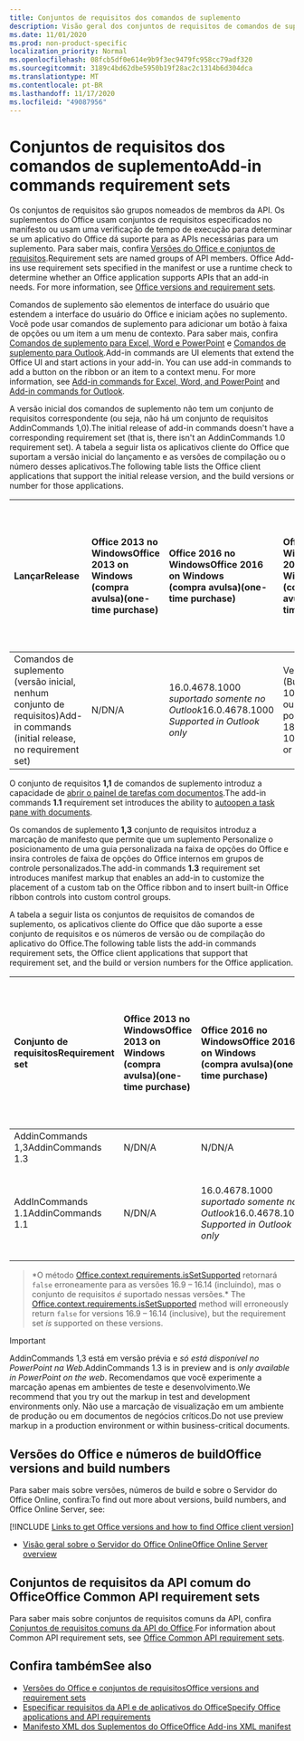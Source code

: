 ```yaml
---
title: Conjuntos de requisitos dos comandos de suplemento
description: Visão geral dos conjuntos de requisitos de comandos de suplemento do Office.
ms.date: 11/01/2020
ms.prod: non-product-specific
localization_priority: Normal
ms.openlocfilehash: 08fcb5df0e614e9b9f3ec9479fc958cc79adf320
ms.sourcegitcommit: 3189c4bd62dbe5950b19f28ac2c1314b6d304dca
ms.translationtype: MT
ms.contentlocale: pt-BR
ms.lasthandoff: 11/17/2020
ms.locfileid: "49087956"
---
```

# <a name="add-in-commands-requirement-sets"></a><span data-ttu-id="02f4d-103">Conjuntos de requisitos dos comandos de suplemento</span><span class="sxs-lookup"><span data-stu-id="02f4d-103">Add-in commands requirement sets</span></span>

<span data-ttu-id="02f4d-p101">Os conjuntos de requisitos são grupos nomeados de membros da API. Os suplementos do Office usam conjuntos de requisitos especificados no manifesto ou usam uma verificação de tempo de execução para determinar se um aplicativo do Office dá suporte para as APIs necessárias para um suplemento. Para saber mais, confira [Versões do Office e conjuntos de requisitos](../../develop/office-versions-and-requirement-sets.md).</span><span class="sxs-lookup"><span data-stu-id="02f4d-p101">Requirement sets are named groups of API members. Office Add-ins use requirement sets specified in the manifest or use a runtime check to determine whether an Office application supports APIs that an add-in needs. For more information, see [Office versions and requirement sets](../../develop/office-versions-and-requirement-sets.md).</span></span>

<span data-ttu-id="02f4d-p102">Comandos de suplemento são elementos de interface do usuário que estendem a interface do usuário do Office e iniciam ações no suplemento. Você pode usar comandos de suplemento para adicionar um botão à faixa de opções ou um item a um menu de contexto. Para saber mais, confira [Comandos de suplemento para Excel, Word e PowerPoint](../../design/add-in-commands.md) e [Comandos de suplemento para Outlook](../../outlook/add-in-commands-for-outlook.md).</span><span class="sxs-lookup"><span data-stu-id="02f4d-p102">Add-in commands are UI elements that extend the Office UI and start actions in your add-in. You can use add-in commands to add a button on the ribbon or an item to a context menu. For more information, see [Add-in commands for Excel, Word, and PowerPoint](../../design/add-in-commands.md) and [Add-in commands for Outlook](../../outlook/add-in-commands-for-outlook.md).</span></span>

<span data-ttu-id="02f4d-110">A versão inicial dos comandos de suplemento não tem um conjunto de requisitos correspondente (ou seja, não há um conjunto de requisitos AddinCommands 1,0).</span><span class="sxs-lookup"><span data-stu-id="02f4d-110">The initial release of add-in commands doesn't have a corresponding requirement set (that is, there isn't an AddinCommands 1.0 requirement set).</span></span> <span data-ttu-id="02f4d-111">A tabela a seguir lista os aplicativos cliente do Office que suportam a versão inicial do lançamento e as versões de compilação ou o número desses aplicativos.</span><span class="sxs-lookup"><span data-stu-id="02f4d-111">The following table lists the Office client applications that support the initial release version, and the build versions or number for those applications.</span></span>  

| <span data-ttu-id="02f4d-112">Lançar</span><span class="sxs-lookup"><span data-stu-id="02f4d-112">Release</span></span>   |  <span data-ttu-id="02f4d-113">Office 2013 no Windows</span><span class="sxs-lookup"><span data-stu-id="02f4d-113">Office 2013 on Windows</span></span><br><span data-ttu-id="02f4d-114">(compra avulsa)</span><span class="sxs-lookup"><span data-stu-id="02f4d-114">(one-time purchase)</span></span> | <span data-ttu-id="02f4d-115">Office 2016 no Windows</span><span class="sxs-lookup"><span data-stu-id="02f4d-115">Office 2016 on Windows</span></span><br><span data-ttu-id="02f4d-116">(compra avulsa)</span><span class="sxs-lookup"><span data-stu-id="02f4d-116">(one-time purchase)</span></span> | <span data-ttu-id="02f4d-117">Office 2019 no Windows</span><span class="sxs-lookup"><span data-stu-id="02f4d-117">Office 2019 on Windows</span></span><br><span data-ttu-id="02f4d-118">(compra avulsa)</span><span class="sxs-lookup"><span data-stu-id="02f4d-118">(one-time purchase)</span></span> | <span data-ttu-id="02f4d-119">Office no Windows</span><span class="sxs-lookup"><span data-stu-id="02f4d-119">Office on Windows</span></span><br><span data-ttu-id="02f4d-120">(conectado a uma assinatura do Microsoft 365)</span><span class="sxs-lookup"><span data-stu-id="02f4d-120">(connected to a Microsoft 365 subscription)</span></span>   |  <span data-ttu-id="02f4d-121">Office no iPad</span><span class="sxs-lookup"><span data-stu-id="02f4d-121">Office on iPad</span></span><br><span data-ttu-id="02f4d-122">(conectado a uma assinatura do Microsoft 365)</span><span class="sxs-lookup"><span data-stu-id="02f4d-122">(connected to a Microsoft 365 subscription)</span></span>  |  <span data-ttu-id="02f4d-123">Office no Mac</span><span class="sxs-lookup"><span data-stu-id="02f4d-123">Office on Mac</span></span><br><span data-ttu-id="02f4d-124">(conectado a uma assinatura do Microsoft 365)</span><span class="sxs-lookup"><span data-stu-id="02f4d-124">(connected to a Microsoft 365 subscription)</span></span>  | <span data-ttu-id="02f4d-125">Office na Web</span><span class="sxs-lookup"><span data-stu-id="02f4d-125">Office on the web</span></span>  |
|:-----|:-----|:-----|:-----|:-----|:-----|:-----|:-----|
| <span data-ttu-id="02f4d-126">Comandos de suplemento (versão inicial, nenhum conjunto de requisitos)</span><span class="sxs-lookup"><span data-stu-id="02f4d-126">Add-in commands (initial release, no requirement set)</span></span> | <span data-ttu-id="02f4d-127">N/D</span><span class="sxs-lookup"><span data-stu-id="02f4d-127">N/A</span></span> | <span data-ttu-id="02f4d-128">16.0.4678.1000 *suportado somente no Outlook*</span><span class="sxs-lookup"><span data-stu-id="02f4d-128">16.0.4678.1000 *Supported in Outlook only*</span></span> | <span data-ttu-id="02f4d-129">Versão 1809 (Build 10827.20150) ou posterior</span><span class="sxs-lookup"><span data-stu-id="02f4d-129">Version 1809 (Build 10827.20150) or later</span></span> |<span data-ttu-id="02f4d-130">Versão 1603 (Build 6769.0000) ou posterior</span><span class="sxs-lookup"><span data-stu-id="02f4d-130">Version 1603 (Build 6769.0000) or later</span></span> | <span data-ttu-id="02f4d-131">N/D</span><span class="sxs-lookup"><span data-stu-id="02f4d-131">N/A</span></span> | <span data-ttu-id="02f4d-132">15.33 ou posterior</span><span class="sxs-lookup"><span data-stu-id="02f4d-132">15.33 or later</span></span>| <span data-ttu-id="02f4d-133">Janeiro de 2016</span><span class="sxs-lookup"><span data-stu-id="02f4d-133">January 2016</span></span> |

<span data-ttu-id="02f4d-134">O conjunto de requisitos **1,1** de comandos de suplemento introduz a capacidade de [abrir o painel de tarefas com documentos](../../develop/automatically-open-a-task-pane-with-a-document.md).</span><span class="sxs-lookup"><span data-stu-id="02f4d-134">The add-in commands **1.1** requirement set introduces the ability to [autoopen a task pane with documents](../../develop/automatically-open-a-task-pane-with-a-document.md).</span></span>

<span data-ttu-id="02f4d-135">Os comandos de suplemento **1,3** conjunto de requisitos introduz a marcação de manifesto que permite que um suplemento Personalize o posicionamento de uma guia personalizada na faixa de opções do Office e insira controles de faixa de opções do Office internos em grupos de controle personalizados.</span><span class="sxs-lookup"><span data-stu-id="02f4d-135">The add-in commands **1.3** requirement set introduces manifest markup that enables an add-in to customize the placement of a custom tab on the Office ribbon and to insert built-in Office ribbon controls into custom control groups.</span></span>

<span data-ttu-id="02f4d-136">A tabela a seguir lista os conjuntos de requisitos de comandos de suplemento, os aplicativos cliente do Office que dão suporte a esse conjunto de requisitos e os números de versão ou de compilação do aplicativo do Office.</span><span class="sxs-lookup"><span data-stu-id="02f4d-136">The following table lists the add-in commands requirement sets, the Office client applications that support that requirement set, and the build or version numbers for the Office application.</span></span>

|  <span data-ttu-id="02f4d-137">Conjunto de requisitos</span><span class="sxs-lookup"><span data-stu-id="02f4d-137">Requirement set</span></span>  |  <span data-ttu-id="02f4d-138">Office 2013 no Windows</span><span class="sxs-lookup"><span data-stu-id="02f4d-138">Office 2013 on Windows</span></span><br><span data-ttu-id="02f4d-139">(compra avulsa)</span><span class="sxs-lookup"><span data-stu-id="02f4d-139">(one-time purchase)</span></span> | <span data-ttu-id="02f4d-140">Office 2016 no Windows</span><span class="sxs-lookup"><span data-stu-id="02f4d-140">Office 2016 on Windows</span></span><br><span data-ttu-id="02f4d-141">(compra avulsa)</span><span class="sxs-lookup"><span data-stu-id="02f4d-141">(one-time purchase)</span></span> | <span data-ttu-id="02f4d-142">Office 2019 no Windows</span><span class="sxs-lookup"><span data-stu-id="02f4d-142">Office 2019 on Windows</span></span><br><span data-ttu-id="02f4d-143">(compra avulsa)</span><span class="sxs-lookup"><span data-stu-id="02f4d-143">(one-time purchase)</span></span> | <span data-ttu-id="02f4d-144">Office no Windows</span><span class="sxs-lookup"><span data-stu-id="02f4d-144">Office on Windows</span></span><br><span data-ttu-id="02f4d-145">(conectado a uma assinatura do Microsoft 365)</span><span class="sxs-lookup"><span data-stu-id="02f4d-145">(connected to a Microsoft 365 subscription)</span></span>   |  <span data-ttu-id="02f4d-146">Office no iPad</span><span class="sxs-lookup"><span data-stu-id="02f4d-146">Office on iPad</span></span><br><span data-ttu-id="02f4d-147">(conectado a uma assinatura do Microsoft 365)</span><span class="sxs-lookup"><span data-stu-id="02f4d-147">(connected to a Microsoft 365 subscription)</span></span>  |  <span data-ttu-id="02f4d-148">Office no Mac</span><span class="sxs-lookup"><span data-stu-id="02f4d-148">Office on Mac</span></span><br><span data-ttu-id="02f4d-149">(conectado a uma assinatura do Microsoft 365)</span><span class="sxs-lookup"><span data-stu-id="02f4d-149">(connected to a Microsoft 365 subscription)</span></span>  | <span data-ttu-id="02f4d-150">Office na Web</span><span class="sxs-lookup"><span data-stu-id="02f4d-150">Office on the web</span></span>  |  
|:-----|:-----|:-----|:-----|:-----|:-----|:-----|:-----|
| <span data-ttu-id="02f4d-151">AddinCommands 1,3</span><span class="sxs-lookup"><span data-stu-id="02f4d-151">AddinCommands 1.3</span></span>  | <span data-ttu-id="02f4d-152">N/D</span><span class="sxs-lookup"><span data-stu-id="02f4d-152">N/A</span></span> | <span data-ttu-id="02f4d-153">N/D</span><span class="sxs-lookup"><span data-stu-id="02f4d-153">N/A</span></span>  | <span data-ttu-id="02f4d-154">N/D</span><span class="sxs-lookup"><span data-stu-id="02f4d-154">N/A</span></span> | <span data-ttu-id="02f4d-155">em breve</span><span class="sxs-lookup"><span data-stu-id="02f4d-155">coming soon</span></span> | <span data-ttu-id="02f4d-156">N/D</span><span class="sxs-lookup"><span data-stu-id="02f4d-156">N/A</span></span> | <span data-ttu-id="02f4d-157">em breve</span><span class="sxs-lookup"><span data-stu-id="02f4d-157">coming soon</span></span> | <span data-ttu-id="02f4d-158">Novembro de 2020</span><span class="sxs-lookup"><span data-stu-id="02f4d-158">November 2020</span></span> |
| <span data-ttu-id="02f4d-159">AddInCommands 1.1</span><span class="sxs-lookup"><span data-stu-id="02f4d-159">AddinCommands 1.1</span></span>  | <span data-ttu-id="02f4d-160">N/D</span><span class="sxs-lookup"><span data-stu-id="02f4d-160">N/A</span></span> | <span data-ttu-id="02f4d-161">16.0.4678.1000 *suportado somente no Outlook*</span><span class="sxs-lookup"><span data-stu-id="02f4d-161">16.0.4678.1000 *Supported in Outlook only*</span></span>  | <span data-ttu-id="02f4d-162">Versão 1809 (Build 10827.20150) ou posterior</span><span class="sxs-lookup"><span data-stu-id="02f4d-162">Version 1809 (Build 10827.20150) or later</span></span> | <span data-ttu-id="02f4d-163">Versão 1705 (Build 8121.1000) ou posterior</span><span class="sxs-lookup"><span data-stu-id="02f4d-163">Version 1705 (Build 8121.1000) or later</span></span> | <span data-ttu-id="02f4d-164">N/D</span><span class="sxs-lookup"><span data-stu-id="02f4d-164">N/A</span></span> | <span data-ttu-id="02f4d-165">15.34 ou posterior\*</span><span class="sxs-lookup"><span data-stu-id="02f4d-165">15.34 or later\*</span></span>| <span data-ttu-id="02f4d-166">Maio de 2017</span><span class="sxs-lookup"><span data-stu-id="02f4d-166">May 2017</span></span> |

><span data-ttu-id="02f4d-167">\*O método [Office.context.requirements.isSetSupported](/javascript/api/office/office.requirementsetsupport#issetsupported-name--minversion-) retornará `false` erroneamente para as versões 16.9 &ndash; 16.14 (incluindo), mas o conjunto de requisitos *é* suportado nessas versões.</span><span class="sxs-lookup"><span data-stu-id="02f4d-167">\* The [Office.context.requirements.isSetSupported](/javascript/api/office/office.requirementsetsupport#issetsupported-name--minversion-) method will erroneously return `false` for versions 16.9 &ndash; 16.14 (inclusive), but the requirement set *is* supported on these versions.</span></span>

> [!IMPORTANT]
> <span data-ttu-id="02f4d-168">AddinCommands 1,3 está em versão prévia e *só está disponível no PowerPoint na Web*.</span><span class="sxs-lookup"><span data-stu-id="02f4d-168">AddinCommands 1.3 is in preview and is *only available in PowerPoint on the web*.</span></span> <span data-ttu-id="02f4d-169">Recomendamos que você experimente a marcação apenas em ambientes de teste e desenvolvimento.</span><span class="sxs-lookup"><span data-stu-id="02f4d-169">We recommend that you try out the markup in test and development environments only.</span></span> <span data-ttu-id="02f4d-170">Não use a marcação de visualização em um ambiente de produção ou em documentos de negócios críticos.</span><span class="sxs-lookup"><span data-stu-id="02f4d-170">Do not use preview markup in a production environment or within business-critical documents.</span></span>

## <a name="office-versions-and-build-numbers"></a><span data-ttu-id="02f4d-171">Versões do Office e números de build</span><span class="sxs-lookup"><span data-stu-id="02f4d-171">Office versions and build numbers</span></span>

<span data-ttu-id="02f4d-172">Para saber mais sobre versões, números de build e sobre o Servidor do Office Online, confira:</span><span class="sxs-lookup"><span data-stu-id="02f4d-172">To find out more about versions, build numbers, and Office Online Server, see:</span></span>

[!INCLUDE [Links to get Office versions and how to find Office client version](../../includes/links-get-office-versions-builds.md)]
- [<span data-ttu-id="02f4d-173">Visão geral sobre o Servidor do Office Online</span><span class="sxs-lookup"><span data-stu-id="02f4d-173">Office Online Server overview</span></span>](/officeonlineserver/office-online-server-overview)

## <a name="office-common-api-requirement-sets"></a><span data-ttu-id="02f4d-174">Conjuntos de requisitos da API comum do Office</span><span class="sxs-lookup"><span data-stu-id="02f4d-174">Office Common API requirement sets</span></span>

<span data-ttu-id="02f4d-175">Para saber mais sobre conjuntos de requisitos comuns da API, confira [Conjuntos de requisitos comuns da API do Office](office-add-in-requirement-sets.md).</span><span class="sxs-lookup"><span data-stu-id="02f4d-175">For information about Common API requirement sets, see [Office Common API requirement sets](office-add-in-requirement-sets.md).</span></span>

## <a name="see-also"></a><span data-ttu-id="02f4d-176">Confira também</span><span class="sxs-lookup"><span data-stu-id="02f4d-176">See also</span></span>

- [<span data-ttu-id="02f4d-177">Versões do Office e conjuntos de requisitos</span><span class="sxs-lookup"><span data-stu-id="02f4d-177">Office versions and requirement sets</span></span>](../../develop/office-versions-and-requirement-sets.md)
- [<span data-ttu-id="02f4d-178">Especificar requisitos da API e de aplicativos do Office</span><span class="sxs-lookup"><span data-stu-id="02f4d-178">Specify Office applications and API requirements</span></span>](../../develop/specify-office-hosts-and-api-requirements.md)
- [<span data-ttu-id="02f4d-179">Manifesto XML dos Suplementos do Office</span><span class="sxs-lookup"><span data-stu-id="02f4d-179">Office Add-ins XML manifest</span></span>](../../develop/add-in-manifests.md)
